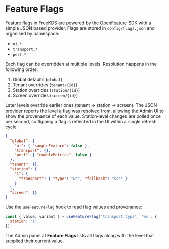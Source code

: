 # Feature Flags

Feature flags in FreeKDS are powered by the
[OpenFeature](https://openfeature.dev) SDK with a simple JSON based
provider. Flags are stored in `config/flags.json` and organised by
namespace:

- `ui.*`
- `transport.*`
- `perf.*`

Each flag can be overridden at multiple levels. Resolution happens in the
following order:

1. Global defaults (`global`)
2. Tenant overrides (`tenant/{id}`)
3. Station overrides (`station/{id}`)
4. Screen overrides (`screen/{id}`)

Later levels override earlier ones (tenant → station → screen). The JSON
provider reports the level a flag was resolved from, allowing the Admin UI
to show the provenance of each value. Station‑level changes are polled once
per second, so flipping a flag is reflected in the UI within a single
refresh cycle.

```json
{
  "global": {
    "ui": { "sampleFeature": false },
    "transport": {},
    "perf": { "enableMetrics": false }
  },
  "tenant": {},
  "station": {
    "1": {
      "transport": { "type": "ws", "fallback": "sse" }
    }
  },
  "screen": {}
}
```

Use the `useFeatureFlag` hook to read flag values and provenance:

```js
const { value, variant } = useFeatureFlag('transport.type', 'ws', {
  station: '1',
});
```

The Admin panel at **Feature Flags** lists all flags along with the level
that supplied their current value.
